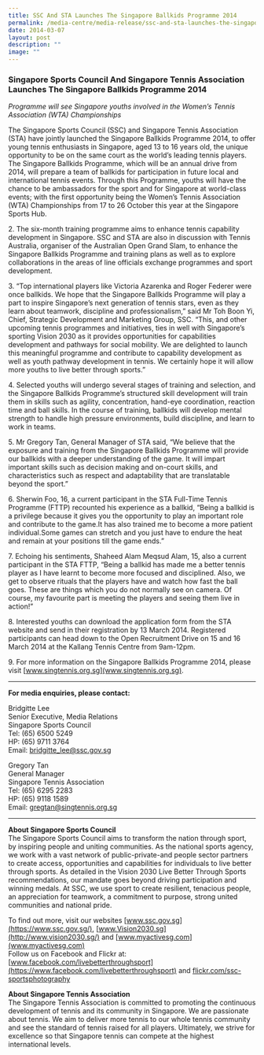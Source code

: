```yaml
---
title: SSC And STA Launches The Singapore Ballkids Programme 2014
permalink: /media-centre/media-release/ssc-and-sta-launches-the-singapore-ballkids-programme-2014/
date: 2014-03-07
layout: post
description: ""
image: ""
---
```

### **Singapore Sports Council And Singapore Tennis Association Launches The Singapore Ballkids Programme 2014**

_Programme will see Singapore youths involved in the Women’s Tennis Association (WTA) Championships_

The Singapore Sports Council (SSC) and Singapore Tennis Association (STA) have jointly launched the Singapore Ballkids Programme 2014, to offer young tennis enthusiasts in Singapore, aged 13 to 16 years old, the unique opportunity to be on the same court as the world’s leading tennis players. The Singapore Ballkids Programme, which will be an annual drive from 2014, will prepare a team of ballkids for participation in future local and international tennis events. Through this Programme, youths will have the chance to be ambassadors for the sport and for Singapore at world-class events; with the first opportunity being the Women’s Tennis Association (WTA) Championships from 17 to 26 October this year at the Singapore Sports Hub.

2\. The six-month training programme aims to enhance tennis capability development in Singapore. SSC and STA are also in discussion with Tennis Australia, organiser of the Australian Open Grand Slam, to enhance the Singapore Ballkids Programme and training plans as well as to explore collaborations in the areas of line officials exchange programmes and sport development.

3\. “Top international players like Victoria Azarenka and Roger Federer were once ballkids. We hope that the Singapore Ballkids Programme will play a part to inspire Singapore’s next generation of tennis stars, even as they learn about teamwork, discipline and professionalism,” said Mr Toh Boon Yi, Chief, Strategic Development and Marketing Group, SSC. “This, and other upcoming tennis programmes and initiatives, ties in well with Singapore’s sporting Vision 2030 as it provides opportunities for capabilities development and pathways for social mobility. We are delighted to launch this meaningful programme and contribute to capability development as well as youth pathway development in tennis. We certainly hope it will allow more youths to live better through sports.”

4\. Selected youths will undergo several stages of training and selection, and the Singapore Ballkids Programme’s structured skill development will train them in skills such as agility, concentration, hand-eye coordination, reaction time and ball skills. In the course of training, ballkids will develop mental strength to handle high pressure environments, build discipline, and learn to work in teams.

5\. Mr Gregory Tan, General Manager of STA said, “We believe that the exposure and training from the Singapore Ballkids Programme will provide our ballkids with a deeper understanding of the game. It will impart important skills such as decision making and on-court skills, and characteristics such as respect and adaptability that are translatable beyond the sport.”

6\. Sherwin Foo, 16, a current participant in the STA Full-Time Tennis Programme (FTTP) recounted his experience as a ballkid, “Being a ballkid is a privilege because it gives you the opportunity to play an important role and contribute to the game.It has also trained me to become a more patient individual.Some games can stretch and you just have to endure the heat and remain at your positions till the game ends.”

7\. Echoing his sentiments, Shaheed Alam Meqsud Alam, 15, also a current participant in the STA FTTP, “Being a ballkid has made me a better tennis player as I have learnt to become more focused and disciplined. Also, we get to observe rituals that the players have and watch how fast the ball goes. These are things which you do not normally see on camera. Of course, my favourite part is meeting the players and seeing them live in action!”

8\. Interested youths can download the application form from the STA website and send in their registration by 13 March 2014. Registered participants can head down to the Open Recruitment Drive on 15 and 16 March 2014 at the Kallang Tennis Centre from 9am-12pm.

9\. For more information on the Singapore Ballkids Programme 2014, please visit [www.singtennis.org.sg](www.singtennis.org.sg).

---

**For media enquiries, please contact:**
<br>

Bridgitte Lee<br>
Senior Executive, Media Relations<br>
Singapore Sports Council<br>
Tel: (65) 6500 5249<br>
HP: (65) 9711 3764<br>
Email: [bridgitte_lee@ssc.gov.sg](mailto:bridgitte_lee@ssc.gov.sg)

Gregory Tan<br>
General Manager<br>
Singapore Tennis Association<br>
Tel: (65) 6295 2283<br>
HP: (65) 9118 1589<br>
Email: [gregtan@singtennis.org.sg](mailto:gregtan@singtennis.org.sg)

---

**About Singapore Sports Council**<br>
The Singapore Sports Council aims to transform the nation through sport, by inspiring people and uniting communities. As the national sports agency, we work with a vast network of public-private-and people sector partners to create access, opportunities and capabilities for individuals to live better through sports. As detailed in the Vision 2030 Live Better Through Sports recommendations, our mandate goes beyond driving participation and winning medals. At SSC, we use sport to create resilient, tenacious people, an appreciation for teamwork, a commitment to purpose, strong united communities and national pride.

To find out more, visit our websites [www.ssc.gov.sg](https://www.ssc.gov.sg/), [www.Vision2030.sg](http://www.vision2030.sg/) and [www.myactivesg.com](www.myactivesg.com) <br>Follow us on Facebook and Flickr at: [www.facebook.com/livebetterthroughsport](https://www.facebook.com/livebetterthroughsport) and [flickr.com/ssc-sportsphotography](https://wwww.flickr.com/ssc-sportsphotography)

**About Singapore Tennis Association**<br>
The Singapore Tennis Association is committed to promoting the continuous development of tennis and its community in Singapore. We are passionate about tennis. We aim to deliver more tennis to our whole tennis community and see the standard of tennis raised for all players. Ultimately, we strive for excellence so that Singapore tennis can compete at the highest international levels.
